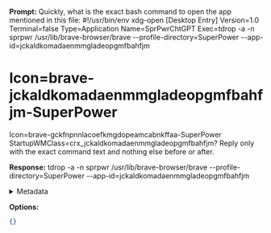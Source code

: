 **Prompt:**
Quickly, what is the exact bash command to open the app mentioned in this file: #!/usr/bin/env xdg-open
[Desktop Entry]
Version=1.0
Terminal=false
Type=Application
Name=SprPwrChtGPT
Exec=tdrop -a -n sprpwr /usr/lib/brave-browser/brave --profile-directory=SuperPower --app-id=jckaldkomadaenmmgladeopgmfbahfjm
# Icon=brave-jckaldkomadaenmmgladeopgmfbahfjm-SuperPower
Icon=brave-gckfnpnnlacoefkmgdopeamcabnkffaa-SuperPower
StartupWMClass=crx_jckaldkomadaenmmgladeopgmfbahfjm?
Reply only with the exact command text and nothing else before or after.

**Response:**
tdrop -a -n sprpwr /usr/lib/brave-browser/brave --profile-directory=SuperPower --app-id=jckaldkomadaenmmgladeopgmfbahfjm

<details><summary>Metadata</summary>

- Duration: 1991 ms
- Datetime: 2023-07-20T16:01:36.253214
- Model: gpt-3.5-turbo-0613

</details>

**Options:**
```json
{}
```

